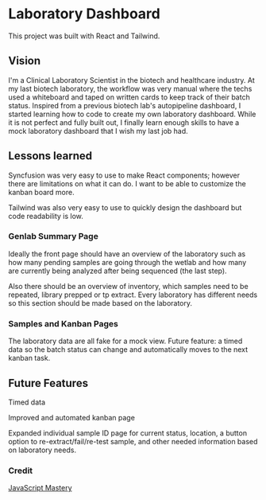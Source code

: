 # Laboratory Dashboard

This project was built with React and Tailwind.

## Vision

I'm a Clinical Laboratory Scientist in the biotech and healthcare industry. At my last biotech laboratory, the workflow was very manual where the techs used a whiteboard and taped on written cards to keep track of their batch status. Inspired from a previous biotech lab's autopipeline dashboard, I started learning how to code to create my own laboratory dashboard. While it is not perfect and fully built out, I finally learn enough skills to have a mock laboratory dashboard that I wish my last job had.

## Lessons learned

Syncfusion was very easy to use to make React components; however there are limitations on what it can do. I want to be able to customize the kanban board more.

Tailwind was also very easy to use to quickly design the dashboard but code readability is low.

### Genlab Summary Page

Ideally the front page should have an overview of the laboratory such as how many pending samples are going through the wetlab and how many are currently being analyzed after being sequenced (the last step).

Also there should be an overview of inventory, which samples need to be repeated, library prepped or tp extract. Every laboratory has different needs so this section should be made based on the laboratory.

### Samples and Kanban Pages

The laboratory data are all fake for a mock view. Future feature: a timed data so the batch status can change and automatically moves to the next kanban task.

## Future Features

Timed data

Improved and automated kanban page

Expanded individual sample ID page for current status, location, a button option to re-extract/fail/re-test sample, and other needed information based on laboratory needs.

### Credit

[JavaScript Mastery](https://www.youtube.com/watch?v=jx5hdo50a2M&ab_channel=JavaScriptMastery)
